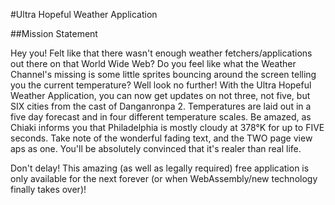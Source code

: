 #Ultra Hopeful Weather Application

##Mission Statement

Hey you! Felt like that there wasn't enough weather fetchers/applications out there on that World Wide Web? Do you feel like what the Weather Channel's missing is some little sprites bouncing around the screen telling you the current temperature? Well look no further! With the Ultra Hopeful Weather Application, you can now get updates on not three, not five, but SIX cities from the cast of Danganronpa 2. Temperatures are laid out in a five day forecast and in four different temperature scales. Be amazed, as Chiaki informs you that Philadelphia is mostly cloudy at 378°K for up to FIVE seconds. Take note of the wonderful fading text, and the TWO page view aps as one. You'll be absolutely convinced that it's realer than real life.

Don't delay! This amazing (as well as legally required) free application is only available for the next forever (or when WebAssembly/new technology finally takes over)!